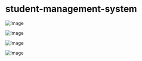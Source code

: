 # student-management-system  

![Image](https://github.com/user-attachments/assets/5b5ce2d4-3800-4241-a48c-1620301f722e)

![Image](https://github.com/user-attachments/assets/cb4e4e0b-8cd5-4694-94ca-a0a972ca0e9a)


![Image](https://github.com/user-attachments/assets/3223b8f4-3b07-40aa-847b-e7a3253bdb96)

![Image](https://github.com/user-attachments/assets/05bfc897-f6e6-4d6c-9bbe-4334384eaa10)
